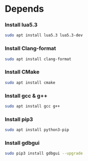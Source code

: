 # Depends

### Install lua5.3

```sh
sudo apt install lua5.3 lua5.3-dev
```

### Install Clang-format

```sh
sudo apt install clang-format
```

### Install CMake

```sh
sudo apt install cmake
```

### Install gcc & g++

```sh
sudo apt install gcc g++
```

### Install pip3

```sh
sudo apt install python3-pip
```

### Install gdbgui

```sh
sudo pip3 install gdbgui --upgrade
```